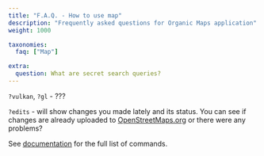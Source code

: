 ```yaml
---
title: "F.A.Q. - How to use map"
description: "Frequently asked questions for Organic Maps application"
weight: 1000

taxonomies:
  faq: ["Map"]

extra:
  question: What are secret search queries?
---
```


`?vulkan`, `?gl` - ???

`?edits` - will show changes you made lately and its status. You can see if changes are already uploaded to [OpenStreetMaps.org](https://osm.org) or there were any problems?

See [documentation](https://github.com/organicmaps/organicmaps/blob/master/docs/DEBUG_COMMANDS.md) for the full list of commands.
